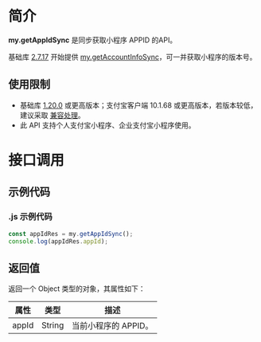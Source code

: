 # 简介
**my.getAppIdSync** 是同步获取小程序 APPID 的API。

基础库 [2.7.17](https://opendocs.alipay.com/mini/framework/lib-upgrade-v2) 开始提供 [my.getAccountInfoSync](https://opendocs.alipay.com/mini/api/my.getAccountInfoSync)，可一并获取小程序的版本号。

## 使用限制

- 基础库 [1.20.0](https://opendocs.alipay.com/mini/framework/lib) 或更高版本；支付宝客户端 10.1.68 或更高版本，若版本较低，建议采取 [兼容处理](https://opendocs.alipay.com/mini/framework/compatibility)。
- 此 API 支持个人支付宝小程序、企业支付宝小程序使用。

# 接口调用

## 示例代码

### .js 示例代码
```javascript
const appIdRes = my.getAppIdSync();
console.log(appIdRes.appId);
```

## 返回值

返回一个 Object 类型的对象，其属性如下：

| **属性** | **类型** | **描述** |
| --- | --- | --- |
| appId | String | 当前小程序的 APPID。 |
